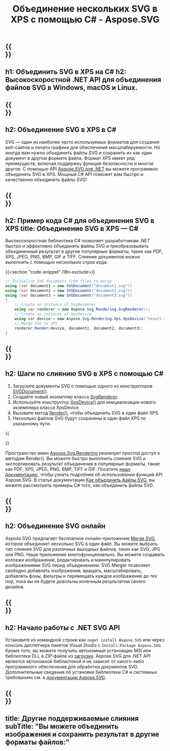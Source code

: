 ﻿---
translation: true
template: ./../_template-child.md
title: Объединение нескольких SVG в XPS с помощью C# - Aspose.SVG
description: Объединение SVG в XPS с помощью C# в Windows, macOS и Linux
url: /net/merger/svg-to-xps/
family: svg
platformtag: net
feature: merge
informat: SVG
outformat: XPS
otherformats: XPS PDF GIF JPEG PNG TIFF BMP
---

{{<section banner>}}
---
h1: Объединить SVG в XPS на C#
h2: Высокоскоростной .NET API для объединения файлов SVG в Windows, macOS и Linux.
---

{{<section overview>}}
---
h2: Объединение SVG в XPS в C#
---

SVG — один из наиболее часто используемых форматов для создания веб-сайтов и печати графики для обеспечения масштабируемости. Но иногда вам нужно объединить файлы SVG и сохранить их как один документ в другом формате файла. Формат XPS имеет ряд преимуществ, включая поддержку функций безопасности и многое другое. С помощью API [Aspose.SVG для .NET](https://products.aspose.com/svg/net/) вы можете программно объединять SVG в XPS. Мощный C# API поможет вам быстро и качественно объединить файлы SVG!

{{<section code-text>}}
---
h2: Пример кода C# для объединения SVG в XPS
title: Объединение SVG в XPS — C#
---

Высокоскоростная библиотека C# позволяет разработчикам .NET быстро и эффективно объединять файлы SVG и преобразовывать объединенный результат в другие популярные форматы, такие как PDF, XPS, JPEG, PNG, BMP, GIF и TIFF. Слияние документов можно выполнить с помощью нескольких строк кода:

{{<section "code-snippet" i18n-exclude>}}

```cs
// Initialize SVG documents from files to merge 
using (var document1 = new SVGDocument("document1.svg"))
using (var document2 = new SVGDocument("document2.svg"))
using (var document3 = new SVGDocument("document3.svg"))
{
    // Create an instance of SvgRenderer
    using var renderer = new Aspose.Svg.Rendering.SvgRenderer();	
    // Create an instance of XpsDevice
    using var device = new Aspose.Svg.Rendering.Xps.XpsDevice("result.xps");
    // Merge SVG to XPS
    renderer.Render(device, document1, document2, document3);                
}
```

{{<section steps>}}
---
h2: Шаги по слиянию SVG в XPS с помощью C#
---
1. Загрузите документы SVG с помощью одного из конструкторов [SVGDocument()](https://reference.aspose.com/svg/net/aspose.svg/svgdocument/svgdocument/).
1. Создайте новый экземпляр класса [SvgRenderer](https://reference.aspose.com/svg/net/aspose.svg.rendering/svgrenderer/).
1. Используйте конструктор [XpsDevice()](https://reference.aspose.com/svg/net/aspose.svg.rendering.xps/xpsdevice/xpsdevice/#constructor_5) для инициализации нового экземпляра класса XpsDevice.
1. Вызовите метод [Render()](https://reference.aspose.com/svg/net/aspose.svg.rendering/renderer-1/), чтобы объединить SVG в один файл XPS.
1. Несколько файлов SVG будут сохранены в один файл XPS по указанному пути.



{{<section documentation>}}

Пространство имен [Aspose.Svg.Rendering](https://reference.aspose.com/svg/net/aspose.svg.rendering/) реализует простой доступ к методам Render(). Вы можете быстро выполнить слияние SVG и экспортировать результат объединения в популярные форматы, такие как PDF, XPS, JPEG, PNG, BMP, TIFF и GIF. Посетите <a href="https://docs.aspose.com/svg/net/how-to-work-with-aspose-svg-api/" target="_blank">нашу документацию</a>, чтобы узнать подробнее об использовании функций API Aspose.SVG. В статье документации <a href="https://docs.aspose.com/svg/net/how-to-work-with-aspose-svg-api/how-to-merge-svg-files/" target= "_blank">Как объединить файлы SVG</a>, вы можете рассмотреть примеры C# того, как объединить файлы SVG.

{{<section online-merger>}}
---
h2: Объединение SVG онлайн
---

Aspose.SVG предлагает бесплатное онлайн-приложение <a href="https://products.aspose.app/svg/merger/svg" target="_blank">Merge SVG</a>, которое объединяет несколько SVG в один файл. Вы можете выбрать тип слияния SVG для различных выходных файлов, таких как SVG, JPG или PNG. Наше приложение многофункционально. Вы можете создавать коллажи изображений, редактировать и манипулировать изображениями SVG перед объединением. SVG Merger позволяет свободно добавлять изображения, вращать, масштабировать, добавлять фоны, фильтры и перемещать каждое изображение до тех пор, пока вы не будете довольны конечным результатом своего дизайна.

{{<section get-started>}}
---
h2: Начало работы с .NET SVG API
---

Установите из командной строки как ```nuget install Aspose.SVG``` или через консоль диспетчера пакетов Visual Studio с ```Install-Package Aspose.SVG```.
Кроме того, вы можете получить автономный установщик MSI или библиотеки DLL в ZIP-файле из [загрузки](https://releases.aspose.com/svg/net/). Aspose.SVG для .NET API является автономной библиотекой и не зависит от какого-либо программного обеспечения для обработки документов SVG.
 Дополнительные сведения об установке библиотеки C# и системных требованиях см. в [документации Aspose.SVG](https://docs.aspose.com/svg/net/getting-started/).

{{<section other-mergers>}}
---
title: Другие поддерживаемые слияния
subTitle: "Вы можете объединить изображения и сохранить результат в другие форматы файлов:"
---
